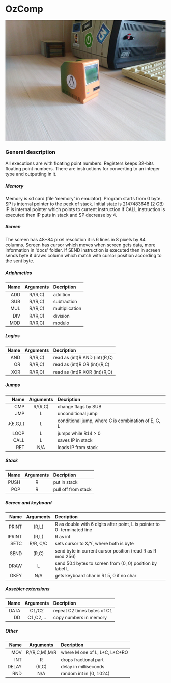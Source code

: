 OzComp
======

![title](ComputerCase/pic.jpg)



### General description

All executions are with floating point numbers.
Registers keeps 32-bits floating point numbers.
There are instructions for converting to an integer type and outputting in it.


##### Memory

Memory is sd card (file 'memory' in emulator).
Program starts from 0 byte.
SP is internal pointer to the peek of stack. Initial state is 2147483648 (2 GB)
IP is internal pointer which points to current instruction
If CALL instruction is executed then IP puts in stack and SP decrease by 4.


##### Screen

The screen has 48*84 pixel resolution it is 6 lines in 8 pixels by 84 columns.
Screen has cursor which moves when screen gets data, more information in 'docs' folder.
If SEND instruction is executed then in screen sends byte it draws column which
match with cursor position according to the sent byte.


##### Ariphmetics
|Name 	| Arguments |	Decription
|-:|:-:|:-
ADD 	| R/(R,C)	| 	addition
SUB 	| R/(R,C)	| 	subtraction
MUL 	| R/(R,C)	| 	multiplication
DIV 	| R/(R,C)	| 	division
MOD 	| R/(R,C)	| 	modulo


##### Logics

|Name 	| Arguments |	Decription
|-:|:-:|:-
AND 	| R/(R,C)	|	read as (int)R AND (int)(R,C)
OR  	| R/(R,C)	|	read as (int)R OR (int)(R,C)
XOR 	| R/(R,C)	|	read as (int)R XOR (int)(R,C)


##### Jumps

|Name 	| Arguments |	Decription
|-:|:-:|:-
CMP		| R/(R,C)	| 	change flags by SUB
JMP		| L			| 	unconditional jump
J{E,G,L}| L			| 	conditional jump, where C is combination of E, G, L
LOOP	| L			| 	jumps while R14 > 0
CALL	| L			| 	saves IP in stack
RET		| N/A		| 	loads IP from stack


##### Stack

|Name 	| Arguments |	Decription
|-:|:-:|:-
PUSH	| R 		|	put in stack
POP		| R			|	pull off from stack


##### Screen and keyboard

|Name 	| Arguments |	Decription
|-:|:-:|:-
PRINT 	| (R,L) 	| 	R as double with 6 digits after point, L is pointer to 0-terminated line
IPRINT	| (R,L) 	| 	R as int
SETC	| R/R, C/C 	| 	sets cursor to X/Y, where both is byte
SEND	| (R,C)		| 	send byte in current cursor position (read R as R mod 256)
DRAW	| L			| 	send 504 bytes to screen from (0, 0) position by label L
GKEY	| N/A		| 	gets keyboard char in R15, 0 if no char


##### Assebler extensions

|Name 	| Arguments |	Decription
|-:|:-:|:-
DATA	| C1/C2 	|	repeat C2 times bytes of C1
DD		| C1,C2,...	|	copy numbers in memory

##### Other

|Name 	| Arguments 	|	Decription
|-:|:-:|:-
MOV 	| R/(R,C,M),M/R | 	where M one of L, L+C, L+C+RO
INT		| R				|	drops fractional part
DELAY	| (R,C)			|	delay in milliseconds
RND		| N/A			| 	random int in [0, 1024)
